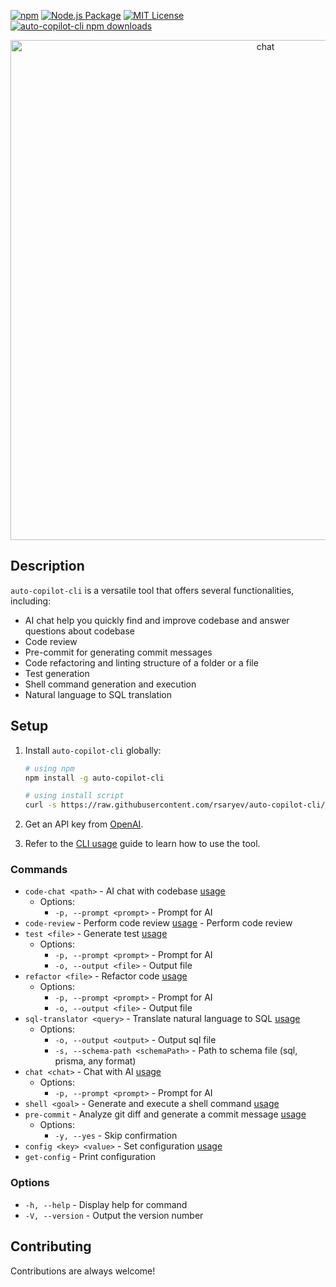 [![npm](https://img.shields.io/npm/v/auto-copilot-cli)](https://www.npmjs.com/package/auto-copilot-cli)
[![Node.js Package](https://github.com/rsaryev/auto-copilot-cli/actions/workflows/npm-publish.yml/badge.svg)](https://github.com/rsaryev/auto-copilot-cli/actions/workflows/npm-publish.yml)
[![MIT License](https://img.shields.io/badge/license-MIT-blue)](https://github.com/transitive-bullshit/chatgpt-api/blob/main/license)
[![auto-copilot-cli npm downloads](https://img.shields.io/npm/dt/auto-copilot-cli)](https://www.npmjs.com/package/auto-copilot-cli)

<p align="center">
  <img src="https://github.com/rsaryev/auto-copilot-cli/assets/70219513/8deb1865-6ec6-4dc8-a631-344627dabb83" width="800" alt="chat">
</p>

## Description

`auto-copilot-cli` is a versatile tool that offers several functionalities, including:

- AI chat help you quickly find and improve codebase and answer questions about codebase
- Code review
- Pre-commit for generating commit messages
- Code refactoring and linting structure of a folder or a file
- Test generation
- Shell command generation and execution
- Natural language to SQL translation

## Setup

1. Install `auto-copilot-cli` globally:

   ```bash
   # using npm
   npm install -g auto-copilot-cli

   # using install script
   curl -s https://raw.githubusercontent.com/rsaryev/auto-copilot-cli/main/deployment/deploy.bash | bash
   ```

2. Get an API key from [OpenAI](https://platform.openai.com/account/api-keys).
3. Refer to the [CLI usage](https://github.com/rsaryev/auto-copilot-cli/tree/main/docs) guide to learn how to use
   the tool.

### Commands

- `code-chat <path>` - AI chat with codebase [usage](https://github.com/rsaryev/auto-copilot-cli/blob/main/docs/code-chat.md)
  - Options:
    - `-p, --prompt <prompt>` - Prompt for AI
- `code-review` - Perform code review [usage](https://github.com/rsaryev/auto-copilot-cli/blob/main/docs/code-review.md) - Perform code review
- `test <file>` - Generate test [usage](https://github.com/rsaryev/auto-copilot-cli/blob/main/docs/test.md)
  - Options:
    - `-p, --prompt <prompt>` - Prompt for AI
    - `-o, --output <file>` - Output file
- `refactor <file>` - Refactor code [usage](https://github.com/rsaryev/auto-copilot-cli/blob/main/docs/refactor.md)
  - Options:
    - `-p, --prompt <prompt>` - Prompt for AI
    - `-o, --output <file>` - Output file
- `sql-translator <query>` - Translate natural language to SQL [usage](https://github.com/rsaryev/auto-copilot-cli/blob/main/docs/sql-translator.md)
  - Options:
    - `-o, --output <output>` - Output sql file
    - `-s, --schema-path <schemaPath>` - Path to schema file (sql, prisma, any format)
- `chat <chat>` - Chat with AI [usage](https://github.com/rsaryev/auto-copilot-cli/blob/main/docs/chat.md)
  - Options:
    - `-p, --prompt <prompt>` - Prompt for AI
- `shell <goal>` - Generate and execute a shell command [usage](https://github.com/rsaryev/auto-copilot-cli/blob/main/docs/shell.md)
- `pre-commit` - Analyze git diff and generate a commit message [usage](https://github.com/rsaryev/auto-copilot-cli/blob/main/docs/pre-commit.md)
  - Options:
    - `-y, --yes` - Skip confirmation
- `config <key> <value>` - Set configuration [usage](https://github.com/rsaryev/auto-copilot-cli/blob/main/docs/config.md)
- `get-config` - Print configuration

### Options

- `-h, --help` - Display help for command
- `-V, --version` - Output the version number

## Contributing

Contributions are always welcome!
